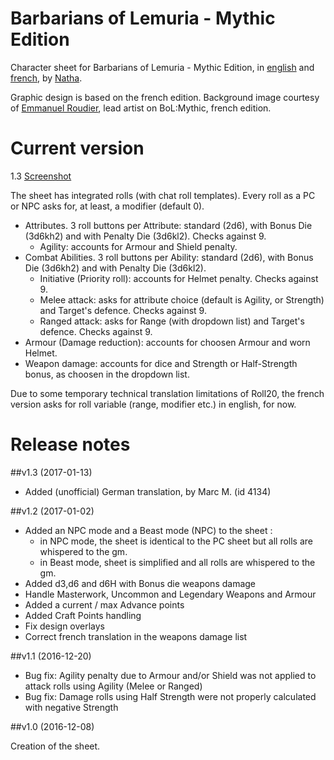 # Barbarians of Lemuria - Mythic Edition

Character sheet for Barbarians of Lemuria - Mythic Edition, in [english](http://barbariansoflemuria.webs.com/) and [french](http://www.ludospherik.fr/content/14-barbarians-of-lemuria), by [Natha](https://github.com/NathaTerrien/roll20-wip/blob/master/README.md).

Graphic design is based on the french edition.
Background image courtesy of [Emmanuel Roudier](http://roudier-neandertal.blogspot.fr/), lead artist on BoL:Mythic, french edition.

# Current version
1.3 [Screenshot](bolm.jpg)

The sheet has integrated rolls (with chat roll templates).
Every roll as a PC or NPC asks for, at least, a modifier (default 0).
  * Attributes. 3 roll buttons per Attribute: standard (2d6), with Bonus Die (3d6kh2) and with Penalty Die (3d6kl2). Checks against 9.
    * Agility: accounts for Armour and Shield penalty.
  * Combat Abilities. 3 roll buttons per Ability: standard (2d6), with Bonus Die (3d6kh2) and with Penalty Die (3d6kl2).
    * Initiative (Priority roll): accounts for Helmet penalty. Checks against 9.
    * Melee attack: asks for attribute choice (default is Agility, or Strength) and Target's defence. Checks against 9.
    * Ranged attack: asks for Range (with dropdown list) and Target's defence. Checks against 9.
  * Armour (Damage reduction): accounts for choosen Armour and worn Helmet.
  * Weapon damage: accounts for dice and Strength or Half-Strength bonus, as choosen in the dropdown list.

Due to some temporary technical translation limitations of Roll20, the french version asks for roll variable (range, modifier etc.) in english, for now.

# Release notes

##v1.3 (2017-01-13)

* Added (unofficial) German translation, by Marc M. (id 4134)

##v1.2 (2017-01-02)

* Added an NPC mode and a Beast mode (NPC) to the sheet :
  * in NPC mode, the sheet is identical to the PC sheet but all rolls are whispered to the gm.
  * in Beast mode, sheet is simplified and all rolls are whispered to the gm.
* Added d3,d6 and d6H with Bonus die weapons damage
* Handle Masterwork, Uncommon and Legendary Weapons and Armour
* Added a current / max Advance points
* Added Craft Points handling
* Fix design overlays
* Correct french translation in the weapons damage list

##v1.1 (2016-12-20)

* Bug fix: Agility penalty due to Armour and/or Shield was not applied to attack rolls using Agility (Melee or Ranged)
* Bug fix: Damage rolls using Half Strength were not properly calculated with negative Strength

##v1.0 (2016-12-08)

Creation of the sheet.
